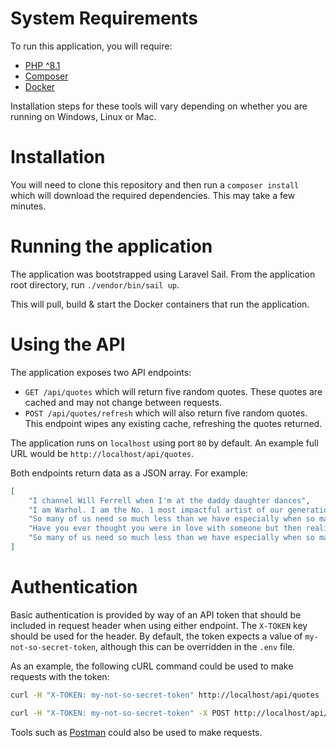 # System Requirements

To run this application, you will require:
- [PHP ^8.1]([https://php.net])
- [Composer]([https://getcomposer.org/])
- [Docker]([https://www.docker.com/products/docker-desktop/])

Installation steps for these tools will vary depending on whether you are running 
on Windows, Linux or Mac.

# Installation

You will need to clone this repository and then run a `composer install` which will
download the required dependencies. This may take a few minutes.

# Running the application

The application was bootstrapped using Laravel Sail. From the application root directory,
run `./vendor/bin/sail up`.

This will pull, build & start the Docker containers that run the application.

# Using the API

The application exposes two API endpoints:

- `GET /api/quotes` which will return five random quotes. These quotes are cached and may not change between requests.
- `POST /api/quotes/refresh` which will also return five random quotes. This endpoint wipes any existing cache, refreshing the quotes returned.

The application runs on `localhost` using port `80` by default. An example full URL would be `http://localhost/api/quotes`.

Both endpoints return data as a JSON array. For example: 

```json
[
    "I channel Will Ferrell when I'm at the daddy daughter dances",
    "I am Warhol. I am the No. 1 most impactful artist of our generation. I am Shakespeare in the flesh.",
    "So many of us need so much less than we have especially when so many of us are in need",
    "Have you ever thought you were in love with someone but then realized you were just staring in a mirror for 20 minutes?",
    "So many of us need so much less than we have especially when so many of us are in need"
]
```

# Authentication

Basic authentication is provided by way of an API token that should be included in request header
when using either endpoint. The `X-TOKEN` key should be used for the header. By default, the token
expects a value of `my-not-so-secret-token`, although this can be overridden in the `.env` file.

As an example, the following cURL command could be used to make requests with the token:

```bash
curl -H "X-TOKEN: my-not-so-secret-token" http://localhost/api/quotes

curl -H "X-TOKEN: my-not-so-secret-token" -X POST http://localhost/api/quotes/refresh
```

Tools such as [Postman](https://www.postman.com/) could also be used to make requests.
